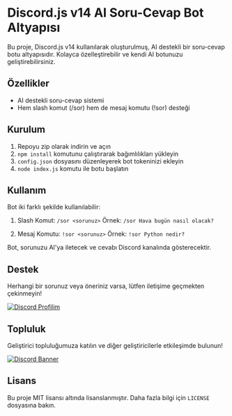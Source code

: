 # Discord.js v14 AI Soru-Cevap Bot Altyapısı

Bu proje, Discord.js v14 kullanılarak oluşturulmuş, AI destekli bir soru-cevap botu altyapısıdır. Kolayca özelleştirebilir ve kendi AI botunuzu geliştirebilirsiniz.

## Özellikler


- AI destekli soru-cevap sistemi
- Hem slash komut (/sor) hem de mesaj komutu (!sor) desteği

## Kurulum

1. Repoyu zip olarak indirin ve açın
2. `npm install` komutunu çalıştırarak bağımlılıkları yükleyin
3. `config.json` dosyasını düzenleyerek bot tokeninizi ekleyin
4. `node index.js` komutu ile botu başlatın

## Kullanım

Bot iki farklı şekilde kullanılabilir:

1. Slash Komut: `/sor <sorunuz>`
   Örnek: `/sor Hava bugün nasıl olacak?`

2. Mesaj Komutu: `!sor <sorunuz>`
   Örnek: `!sor Python nedir?`

Bot, sorunuzu AI'ya iletecek ve cevabı Discord kanalında gösterecektir.

## Destek

Herhangi bir sorunuz veya öneriniz varsa, lütfen iletişime geçmekten çekinmeyin!

[![Discord Profilim](https://img.shields.io/badge/Discord-Profilim-7289DA?style=for-the-badge&logo=discord&logoColor=white)](https://discord.com/users/657241749579759616)

## Topluluk

Geliştirici topluluğumuza katılın ve diğer geliştiricilerle etkileşimde bulunun!

[![Discord Banner](https://api.weblutions.com/discord/invite/msidev/)](https://discord.gg/msidev)

## Lisans

Bu proje MIT lisansı altında lisanslanmıştır. Daha fazla bilgi için `LICENSE` dosyasına bakın.
